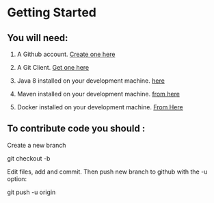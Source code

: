 # Getting Started 

## You will need:

1. A Github account.  [Create one here](https://github.com/)

2. A Git Client.  [Get one here](https://git-scm.com/)

3. Java 8 installed on your development machine.  [here](http://www.oracle.com/technetwork/java/javase/downloads/jdk8-downloads-2133151.html)

4. Maven installed on your development machine.  [from here](http://maven.apache.org/)

5. Docker installed on your development machine. [From Here](https://www.docker.com/)





## To contribute code you should :

Create a new branch

git checkout -b <branch>

Edit files, add and commit. Then push new branch to github with the -u option:

git push -u origin <branch>


